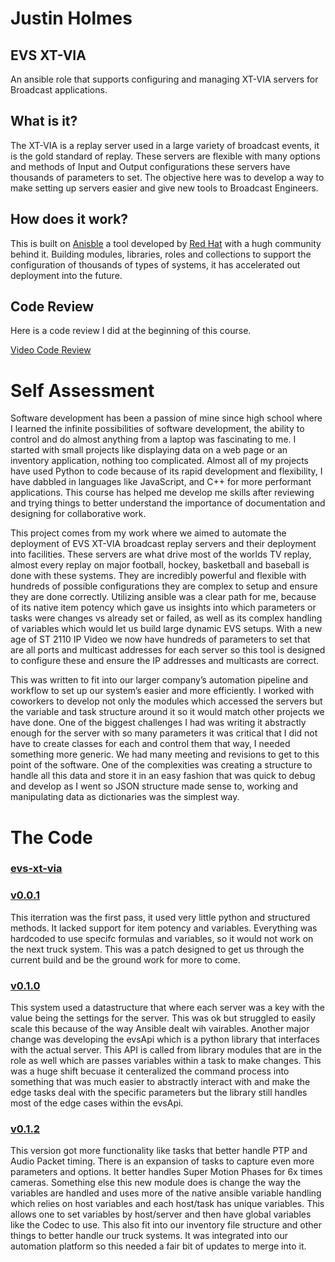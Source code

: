 # Justin Holmes
## EVS XT-VIA
An ansible role that supports configuring and managing XT-VIA servers for Broadcast applications.

## What is it?
The XT-VIA is a replay server used in a large variety of broadcast events, it is the gold standard of replay. These servers are flexible with many options and methods of Input and Output configurations these servers have thousands of parameters to set. The objective here was to develop a way to make setting up servers easier and give new tools to Broadcast Engineers.

## How does it work?

This is built on [Anisble](https://docs.ansible.com/) a tool developed by [Red Hat](https://www.redhat.com/) with a hugh community behind it. Building modules, libraries, roles and collections to support the configuration of thousands of types of systems, it has accelerated out deployment into the future. 

## Code Review

Here is a code review I did at the beginning of this course. 

[Video Code Review](https://youtu.be/emOqEMgcZ6w)

# Self Assessment

Software development has been a passion of mine since high school where I learned the infinite possibilities of software development, the ability to control and do almost anything from a laptop was fascinating to me. I started with small projects like displaying data on a web page or an inventory application, nothing too complicated. Almost all of my projects have used Python to code because of its rapid development and flexibility, I have dabbled in languages like JavaScript, and C++ for more performant applications. This course has helped me develop me skills after reviewing and trying things to better understand the importance of documentation and designing for collaborative work. 

This project comes from my work where we aimed to automate the deployment of EVS XT-VIA broadcast replay servers and their deployment into facilities. These servers are what drive most of the worlds TV replay, almost every replay on major football, hockey, basketball and baseball is done with these systems. They are incredibly powerful and flexible with hundreds of possible configurations they are complex to setup and ensure they are done correctly. Utilizing ansible was a clear path for me, because of its native item potency which gave us insights into which parameters or tasks were changes vs already set or failed, as well as its complex handling of variables which would let us build large dynamic EVS setups. With a new age of ST 2110 IP Video we now have hundreds of parameters to set that are all ports and multicast addresses for each server so this tool is designed to configure these and ensure the IP addresses and multicasts are correct. 

This was written to fit into our larger company’s automation pipeline and workflow to set up our system’s easier and more efficiently. I worked with coworkers to develop not only the modules which accessed the servers but the variable and task structure around it so it would match other projects we have done. One of the biggest challenges I had was writing it abstractly enough for the server with so many parameters it was critical that I did not have to create classes for each and control them that way, I needed something more generic. We had many meeting and revisions to get to this point of the software. One of the complexities was creating a structure to handle all this data and store it in an easy fashion that was quick to debug and develop as I went so JSON structure made sense to, working and manipulating data as dictionaries was the simplest way. 

# The Code
### [evs-xt-via](evs-xt-via)
### [v0.0.1](evs-xt-via/v0.0.1/)

This iterration was the first pass, it used very little python and structured methods. It lacked support for item potency and variables. Everything was hardcoded to use specifc formulas and variables, so it would not work on the next truck system. This was a patch designed to get us through the current build and be the ground work for more to come. 

### [v0.1.0](evs-xt-via/v0.1.0/)

This system used a datastructure that where each server was a key with the value being the settings for the server. This was ok but struggled to easily scale this because of the way Ansible dealt wih vairables. Another major change was developing the evsApi which is a python library that interfaces with the actual server. This API is called from library modules that are in the role as well which are passes variables within a task to make changes. This was a huge shift becuase it centeralized the command process into something that was much easier to abstractly interact with and make the edge tasks deal with the specific parameters but the library still handles most of the edge cases within the evsApi. 

### [v0.1.2](evs-xt-via/v0.1.2/)

This version got more functionality like tasks that better handle PTP and Audio Packet timing. There is an expansion of tasks to capture even more parameters and options. It better handles Super Motion Phases for 6x times cameras. Something else this new module does is change the way the variables are handled and uses more of the native ansible variable handling which relies on host variables and each host/task has unique variables. This allows one to set variables by host/server and then have global variables like the Codec to use. This also fit into our inventory file structure and other things to better handle our truck systems. It was integrated into our automation platform so this needed a fair bit of updates to merge into it. 